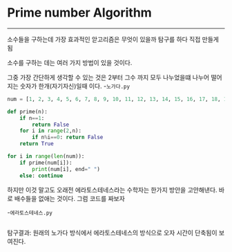 # Prime number Algorithm
---
소수들을 구하는데 가장 효과적인 앋고리즘은 무엇이 있을까 탐구를 하다 직접 만들게 됨

소수를 구하는 데는 여러 가지 방법이 있을 것이다.

그중 가장 간단하게 생각할 수 있는 것은 2부터 그수 까지 모두 나누었을떄 나누어 떨어지는 숫자가 한개(자기자신)일때 이다. 
-`노가다.py`
```python
num = [1, 2, 3, 4, 5, 6, 7, 8, 9, 10, 11, 12, 13, 14, 15, 16, 17, 18, 19, 20, 21, 22, 23, 24, 25, 26, 27, 28, 29, 30, 31, 32, 33, 34, 35, 36, 37, 38, 39, 40, 41, 42, 43, 44, 45, 46, 47, 48, 49, 50, 51, 52, 53, 54, 55, 56, 57, 58, 59, 60, 61, 62, 63, 64, 65, 66, 67, 68, 69, 70, 71, 72, 73, 74, 75, 76, 77, 78, 79, 80, 81, 82, 83, 84, 85, 86, 87, 88, 89, 90, 91, 92, 93, 94, 95, 96, 97, 98, 99, 100]

def prime(n):
    if n==1:
        return False
    for i in range(2,n):
        if n%i==0: return False
    return True

for i in range(len(num)):
    if prime(num[i]):
        print(num[i], end=" ")
    else: continue    
```
하지만 이것 말고도 오래전 에라토스테네스라는 수학자는 한가지 방안을 고안해낸다. 바로 배수들을 없애는 것이다. 
그럼 코드를 짜보자


-`에라토스테네스.py`
```python

```

탐구결과: 원래의 노가다 방식에서 에라토스테네스의 방식으로 오자 시간이 단축됨이 보여진다.
